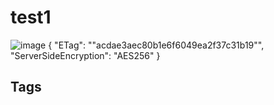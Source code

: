 # test1

![image](https://s3.us-west-1.amazonaws.com/zettelimages/Mon_May_29_01:52:33_PM_PDT_2023.png)
{
    "ETag": "\"acdae3aec80b1e6f6049ea2f37c31b19\"",
    "ServerSideEncryption": "AES256"
}

## Tags

